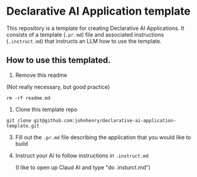 # Declarative AI Application template

This repository is a template for creating Declarative AI Applications.
It consists of a template (`.pr.md`) file and associated instructions (`.instruct.md`) that instructs an LLM how to use the template.

## How to use this templated.

1. Remove this readme

(Not really necessary, but good practice)

```shell
rm -rf readme.md
```

1. Clone this template repo

```shell
git clone git@github.com:johnhenry/declarative-ai-application-template.git
```

3. Fill out the `.pr.md` file describing the application that you would like to build

4. Instruct your AI to follow instructions in `.instruct.md`

   (I like to open up Claud AI and type "do .insturct.md")
